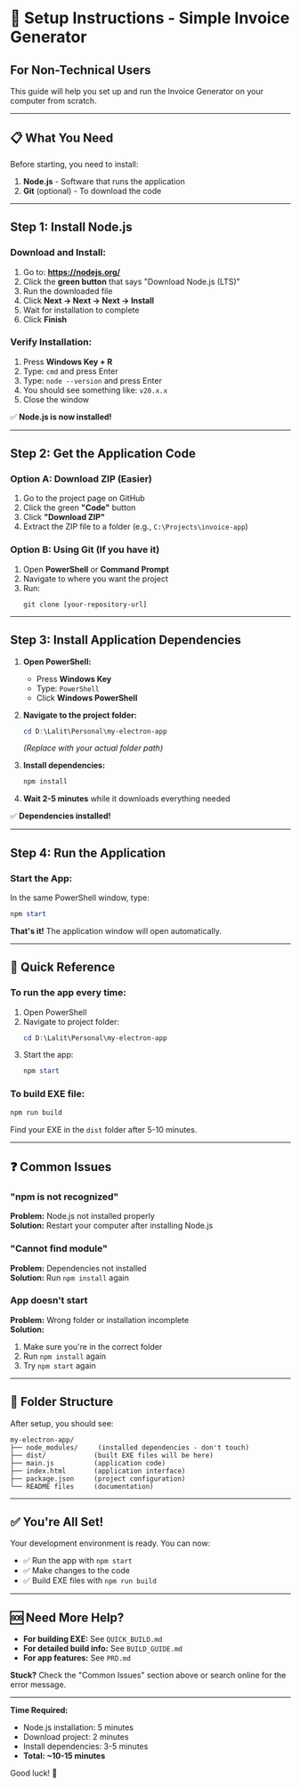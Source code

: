 # 🚀 Setup Instructions - Simple Invoice Generator

## For Non-Technical Users

This guide will help you set up and run the Invoice Generator on your computer from scratch.

---

## 📋 What You Need

Before starting, you need to install:
1. **Node.js** - Software that runs the application
2. **Git** (optional) - To download the code

---

## Step 1: Install Node.js

### Download and Install:
1. Go to: **https://nodejs.org/**
2. Click the **green button** that says "Download Node.js (LTS)"
3. Run the downloaded file
4. Click **Next → Next → Next → Install**
5. Wait for installation to complete
6. Click **Finish**

### Verify Installation:
1. Press **Windows Key + R**
2. Type: `cmd` and press Enter
3. Type: `node --version` and press Enter
4. You should see something like: `v20.x.x`
5. Close the window

✅ **Node.js is now installed!**

---

## Step 2: Get the Application Code

### Option A: Download ZIP (Easier)
1. Go to the project page on GitHub
2. Click the green **"Code"** button
3. Click **"Download ZIP"**
4. Extract the ZIP file to a folder (e.g., `C:\Projects\invoice-app`)

### Option B: Using Git (If you have it)
1. Open **PowerShell** or **Command Prompt**
2. Navigate to where you want the project
3. Run:
   ```
   git clone [your-repository-url]
   ```

---

## Step 3: Install Application Dependencies

1. **Open PowerShell:**
   - Press **Windows Key**
   - Type: `PowerShell`
   - Click **Windows PowerShell**

2. **Navigate to the project folder:**
   ```powershell
   cd D:\Lalit\Personal\my-electron-app
   ```
   *(Replace with your actual folder path)*

3. **Install dependencies:**
   ```powershell
   npm install
   ```
   
4. **Wait 2-5 minutes** while it downloads everything needed

✅ **Dependencies installed!**

---

## Step 4: Run the Application

### Start the App:
In the same PowerShell window, type:
```powershell
npm start
```

**That's it!** The application window will open automatically.

---

## 🎯 Quick Reference

### To run the app every time:
1. Open PowerShell
2. Navigate to project folder:
   ```powershell
   cd D:\Lalit\Personal\my-electron-app
   ```
3. Start the app:
   ```powershell
   npm start
   ```

### To build EXE file:
```powershell
npm run build
```
Find your EXE in the `dist` folder after 5-10 minutes.

---

## ❓ Common Issues

### "npm is not recognized"
**Problem:** Node.js not installed properly  
**Solution:** Restart your computer after installing Node.js

### "Cannot find module"
**Problem:** Dependencies not installed  
**Solution:** Run `npm install` again

### App doesn't start
**Problem:** Wrong folder or installation incomplete  
**Solution:** 
1. Make sure you're in the correct folder
2. Run `npm install` again
3. Try `npm start` again

---

## 📁 Folder Structure

After setup, you should see:
```
my-electron-app/
├── node_modules/     (installed dependencies - don't touch)
├── dist/            (built EXE files will be here)
├── main.js          (application code)
├── index.html       (application interface)
├── package.json     (project configuration)
└── README files     (documentation)
```

---

## ✅ You're All Set!

Your development environment is ready. You can now:
- ✅ Run the app with `npm start`
- ✅ Make changes to the code
- ✅ Build EXE files with `npm run build`

---

## 🆘 Need More Help?

- **For building EXE:** See `QUICK_BUILD.md`
- **For detailed build info:** See `BUILD_GUIDE.md`
- **For app features:** See `PRD.md`

**Stuck?** Check the "Common Issues" section above or search online for the error message.

---

**Time Required:**
- Node.js installation: 5 minutes
- Download project: 2 minutes
- Install dependencies: 3-5 minutes
- **Total: ~10-15 minutes**

Good luck! 🎉
